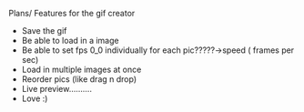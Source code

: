 Plans/ Features for the gif creator
* Save the gif 
* Be able to load in a image 
* Be able to set fps 0_0   individually for each pic?????->speed ( frames per sec)
* Load in multiple images at once
* Reorder pics (like drag n drop)
* Live preview……….
* Love :)
